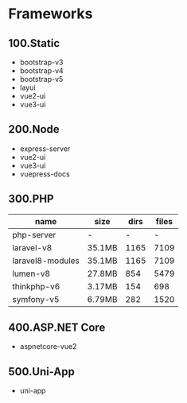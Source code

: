 # Frameworks

## 100.Static

- bootstrap-v3
- bootstrap-v4
- bootstrap-v5
- layui
- vue2-ui
- vue3-ui

## 200.Node

- express-server
- vue2-ui
- vue3-ui
- vuepress-docs

## 300.PHP

|name|size|dirs|files|
|-|-|-|-|
|php-server|-|-|-|
|laravel-v8|35.1MB|1165|7109|
|laravel8-modules|35.1MB|1165|7109|
|lumen-v8|27.8MB|854|5479|
|thinkphp-v6|3.17MB|154|698|
|symfony-v5|6.79MB|282|1520|

## 400.ASP.NET Core

- aspnetcore-vue2

## 500.Uni-App

- uni-app
